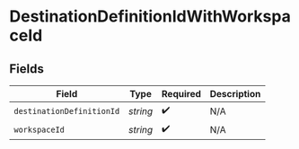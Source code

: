 # DestinationDefinitionIdWithWorkspaceId


## Fields

| Field                     | Type                      | Required                  | Description               |
| ------------------------- | ------------------------- | ------------------------- | ------------------------- |
| `destinationDefinitionId` | *string*                  | :heavy_check_mark:        | N/A                       |
| `workspaceId`             | *string*                  | :heavy_check_mark:        | N/A                       |